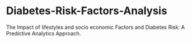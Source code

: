 # Diabetes-Risk-Factors-Analysis
The Impact of lifestyles and socio economic Factors and Diabetes Risk: A Predictive Analytics Approach.
